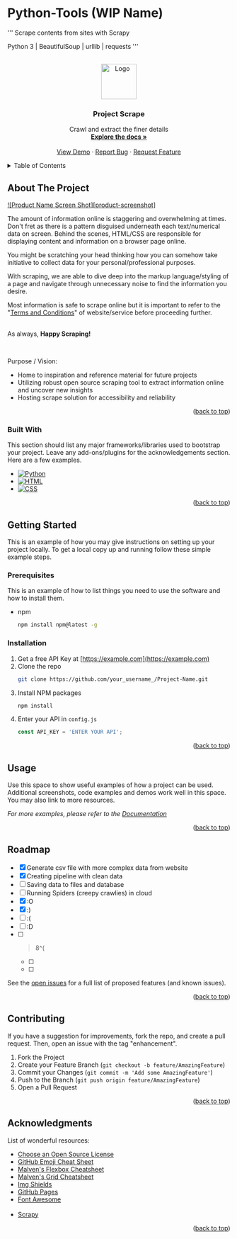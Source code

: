 # Python-Tools (WIP Name)

'''
Scrape contents from sites with Scrapy

Python 3 | BeautifulSoup | urllib | requests
'''

<!-- 
Move later / Quick commands to use

https://books.toscrape.com/

activate venv in this path 
cd scrapy-open-source/1-first_scrapy
. venv/scripts/activate

scrapy crawl in this path
cd scrapy-open-source/1-first_scrapy/bookscraper/bookscraper

pip freeze > requirements.txt
-->


<!-- PROJECT LOGO -->
<br />
<div align="center">
  <a href="https://github.com/WackyChomp/project-scraper">
    <img src="https://upload.wikimedia.org/wikipedia/commons/thumb/7/7a/Ouroboros.svg/1024px-Ouroboros.svg.png" alt="Logo" width="80" height="80">
  </a>

  <h3 align="center" id='readme-top'>Project Scrape</h3>

  <p align="center">
    Crawl and extract the finer details
    <br />
    <a href="https://github.com/WackyChomp/project-scraper"><strong>Explore the docs »</strong></a>
    <br />
    <br />
    <a href="https://github.com/WackyChomp/project-scraper">View Demo</a>
    ·
    <a href="https://github.com/WackyChomp/project-scraper/issues">Report Bug</a>
    ·
    <a href="https://github.com/WackyChomp/project-scraper/issues">Request Feature</a>
  </p>
</div>



<!-- TABLE OF CONTENTS -->
<details>
  <summary>Table of Contents</summary>
  <ol>
    <li>
      <a href="#about-the-project">About The Project</a>
      <ul>
        <li><a href="#built-with">Built With</a></li>
      </ul>
    </li>
    <li>
      <a href="#getting-started">Getting Started</a>
      <ul>
        <li><a href="#prerequisites">Prerequisites</a></li>
        <li><a href="#installation">Installation</a></li>
      </ul>
    </li>
    <li><a href="#usage">Usage</a></li>
    <li><a href="#roadmap">Roadmap</a></li>
    <li><a href="#contributing">Contributing</a></li>
    <li><a href="#acknowledgments">Acknowledgments</a></li>
  </ol>
</details>



<!-- ABOUT THE PROJECT -->
## About The Project

[![Product Name Screen Shot][product-screenshot]](https://example.com)

The amount of information online is staggering and overwhelming at times. Don't fret as there is a pattern disguised underneath each text/numerical data on screen. Behind the scenes, HTML/CSS are responsible for displaying content and information on a browser page online.

You might be scratching your head thinking how you can somehow take initiative to collect data for your personal/professional purposes.

With scraping, we are able to dive deep into the markup language/styling of a page and navigate through unnecessary noise to find the information you desire.

Most information is safe to scrape online but it is important to refer to the "<u>Terms and Conditions</u>" of website/service before proceeding further. 

<br>As always, <b>Happy Scraping!</b>

<br>

Purpose / Vision:
* Home to inspiration and reference material for future projects
* Utilizing robust open source scraping tool to extract information online and uncover new insights
* Hosting scrape solution for accessibility and reliability

<p align="right">(<a href="#readme-top">back to top</a>)</p>



### Built With

This section should list any major frameworks/libraries used to bootstrap your project. Leave any add-ons/plugins for the acknowledgements section. Here are a few examples.

* [![Python][Python]][Python-url]
* [![HTML][HTML]][HTML-url]
* [![CSS][CSS]][CSS-url]

<p align="right">(<a href="#readme-top">back to top</a>)</p>



<!-- GETTING STARTED -->
## Getting Started

This is an example of how you may give instructions on setting up your project locally.
To get a local copy up and running follow these simple example steps.

### Prerequisites

This is an example of how to list things you need to use the software and how to install them.
* npm
  ```sh
  npm install npm@latest -g
  ```

### Installation


1. Get a free API Key at [https://example.com](https://example.com)
2. Clone the repo
   ```sh
   git clone https://github.com/your_username_/Project-Name.git
   ```
3. Install NPM packages
   ```sh
   npm install
   ```
4. Enter your API in `config.js`
   ```js
   const API_KEY = 'ENTER YOUR API';
   ```

<p align="right">(<a href="#readme-top">back to top</a>)</p>



<!-- USAGE EXAMPLES -->
## Usage

Use this space to show useful examples of how a project can be used. Additional screenshots, code examples and demos work well in this space. You may also link to more resources.

_For more examples, please refer to the [Documentation](https://example.com)_

<p align="right">(<a href="#readme-top">back to top</a>)</p>



<!-- ROADMAP -->
## Roadmap

- [x] Generate csv file with more complex data from website
- [x] Creating pipeline with clean data
- [ ] Saving data to files and database
- [ ] Running Spiders (creepy crawlies) in cloud
- [x] :O
- [x] :)
- [ ] :(
- [ ] :D
- [ ] >8^(
    - [ ] 
    - [ ] 

See the [open issues](https://github.com/WackyChomp/project-scraper/issues) for a full list of proposed features (and known issues).

<p align="right">(<a href="#readme-top">back to top</a>)</p>




<!-- CONTRIBUTING -->
## Contributing

If you have a suggestion for improvements, fork the repo, and create a pull request. Then, open an issue with the tag "enhancement".

1. Fork the Project
2. Create your Feature Branch (`git checkout -b feature/AmazingFeature`)
3. Commit your Changes (`git commit -m 'Add some AmazingFeature'`)
4. Push to the Branch (`git push origin feature/AmazingFeature`)
5. Open a Pull Request

<p align="right">(<a href="#readme-top">back to top</a>)</p>





<!-- ACKNOWLEDGMENTS -->
## Acknowledgments

List of wonderful resources:

* [Choose an Open Source License](https://choosealicense.com)
* [GitHub Emoji Cheat Sheet](https://www.webpagefx.com/tools/emoji-cheat-sheet)
* [Malven's Flexbox Cheatsheet](https://flexbox.malven.co/)
* [Malven's Grid Cheatsheet](https://grid.malven.co/)
* [Img Shields](https://shields.io)
* [GitHub Pages](https://pages.github.com)
* [Font Awesome](https://fontawesome.com)
<br><br>
* [Scrapy](https://scrapy.org/)

<p align="right">(<a href="#readme-top">back to top</a>)</p>



<!-- MARKDOWN LINKS & IMAGES -->
<!-- https://www.markdownguide.org/basic-syntax/#reference-style-links -->


[Google-Cloud]:https://img.shields.io/badge/Google_Cloud-4285F4?style=for-the-badge&logo=google-cloud&logoColor=white
[Google-cloud-url]: https://console.cloud.google.com


[Python]: https://img.shields.io/badge/Python-14354C?style=for-the-badge&logo=python&logoColor=white
[Python-url]: https://www.python.org/


[HTML]: https://img.shields.io/badge/HTML5-E34F26?style=for-the-badge&logo=html5&logoColor=white
[HTML-url]: https://en.wikipedia.org/wiki/HTML

[CSS]: https://img.shields.io/badge/CSS3-1572B6?style=for-the-badge&logo=css3&logoColor=white
[CSS-url]: https://en.wikipedia.org/wiki/CSS


<!-- 
* [![][]][]

[]:
[-url]:
-->


